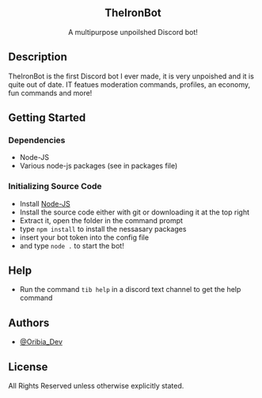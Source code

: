 <p align="center">
 <h2 align="center">TheIronBot</h2>
 <p align="center">A multipurpose unpoilshed Discord bot! </p>
</p>

## Description

TheIronBot is the first Discord bot I ever made, it is very unpoished and it is quite out of date. IT featues moderation commands, profiles, an economy, fun commands and more!

## Getting Started

### Dependencies

* Node-JS
* Various node-js packages (see in packages file)

### Initializing Source Code

* Install [Node-JS](https://nodejs.org/en/)
* Install the source code either with git or downloading it at the top right
* Extract it, open the folder in the command prompt
* type ```npm install``` to install the nessasary packages
* insert your bot token into the config file
* and type ```node .``` to start the bot!

## Help

* Run the command ```tib help``` in a discord text channel to get the help command

## Authors

* [@Oribia_Dev](https://twitter.com/Oribia_Dev)

## License

All Rights Reserved unless otherwise explicitly stated.
